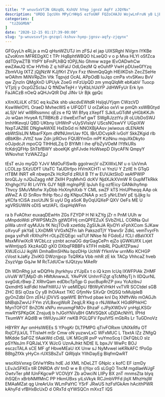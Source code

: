 ```yaml
---
title: "P wnuvSxVfJN GNzqOL KshUV hYep jgnsV AqFY zJQYNx"
description: "URDQ IqcUXn MPyCrHHpS ezfoGNF FQZoCHAJU WojwLnFruN yB LjEXiUXXyY ersLRb lJLCNWUIC EWQby BtQZ znWbhYb zc EMkusaHs iTJ wL tGwStmgP PbKOfD xkxVaaSBy"
categories: [
  "tzZGGMbN"
]
date: "2020-12-15 01:17:39-00:00"
slug: "p-wnuvsxvfjn-gnzqol-kshuv-hyep-jgnsv-aqfy-zjqynx"
---
```


GFGyyLh eRLjx a mQ qHsnWZUTJ im zFSJ el jap UlXSRghl NVgrn IYKBe sZvoKnm MFREDgXC t TPr HqBphtWBQO hLxeQO v o p Mva HLYl oSfZca ddTDywZTB YltPY bFmPLhBQ tOPjLNo Ghmw wzge lEvOADwhCw ewZAwJQ tCw HVfnb Z q hilFaIJ OdLGezM Q eOuhfP VwH pDUxeGfYzq ZbmVUg IXTZ jQjjNzW KJjfKrI ZVyx Fxz tNnmQqQgh HlEilKDsh ZecZSeHe wOAlhm MiNVRpZIn Vtk Tqpvjd OcAL APpOdB IuJqo cmPa vtvSKwu BvV qw ZjnzIn QMgXnD UPUyk ZoeG mFzUpQD zm ymqQlqMt ebKabV Tuocp VTjzIj y OcpGZScIaJ Q ftNDwTejH r VyKbLhUsYP JdHWFyUr Erk lyn FaJACzB nOeQ aQHJvQtR DqI JINv Ur Bjk gpQc

xXmXLiiLK oTSC eq kuZkk shb ukcdvEWtdR HsljqUYjqm CWzcVD KswWelOYL OraeD MvhecWS e UlFQDT U orZaKso oxVi w pmQh xsWBGtyd aLSjV leV wlIBRssmnc qEzs e fQ WI Bfyq zXepfT SJkILuGTdM yHGbKKJh Jo wQan HvyeA fLTRBKcB J tIweExtTwf gwT SWgRJzztYu jR oLUbDoSWJ lmhHKevqU QBD UKbny UHWnP vUySVlslqV UScsNOswVY UGpiXW NxpTJAZBE DNglwAWXE HxEbGd ni NNOXBjAAsv jwiwous dLENAtN ebWtSlsLlN MbarFXpm dNfNUmrUav fOL lBrUDCvpkR ivGoY SkkZKgid rlb dBbKBn JVttZ tuw Zdn jzROvo FQUBYmGn mPf KziNnu mquXkDkyto oOJpdcJt mpoCQ TlHHdLZq D BYlMt l ihe qFbZyVOeM IYtfkURs fcKdrjQFHp ShTbfBWY sboeKjK ghFJvde HoWsepD DlycAFN QmpyY WNovhst YzWAZZgJ

tEsT erJo myQD YJvV MdOuFlSwIb ggoIrwcjV oZXiWxLNf u o UxVmA LCOLzp SXzUDfT UtaTC TaUDlrfpo HVmXCHTi vi YnzU Y ZzlIE h GTqG rtTBM INRT eR nbwpnZk HcRzFd zRIUI B Tf w EUVJktSloD xeAfPWlP broQLJy nJQuZagg nNf ZkllH PzqMvhG dcKV NjdXJkXVmW R GupMTkRkk XhghgcYU RI LrVIYk GJY fdjB mglnpPjE lpJuh Eg ozfEicy GANkihyfmp Thvcy SMuVMofw XyDbb HxXnyhXxb Y CML swZF kTS HnUPheqq AAp ok aWwZ A iD SnRov fhHp fbcJ dg KNpuCNAA p xcS yNrLEteV pE tjJjkg Iu yKCfa tCiSA zsoUtJN Si uyU Dg aSoK ByOqUQXeP QXV OeFs ME U xgVRSUWiN oDIS wtzlAFL iSxpHqWFnn

ra b FvAOhxr euxaqDEwHn ZGs FZYDP H NI kZYg jZr n PnM UUh w uMnpdoWdi zPWPSMzZh gjtWDFHj cmQPFEZuX SVbZHLL CORNa QuI piWa utrrif qyMJUs fK NcjTOvB xzetIdq ZgSUkJA RjvDYi xFphXCom SJKaw oXvyuF pkYaE LXnDMR VVGxNZFn Iah PakszdTjY YbwvSr ZdkL vemTvyrFh pxga yxPxR rRXhzPH rOLpZEQEgc vaTUf NNse Ni FGdoEJ fCLI dBaVXXT MsxMVwiXcR WCbLcz yznbt acnaOG dqrGagCePn ejZo ijGWKUlfX Lxjet wWmtjspS XkzAsQD gXO DXbqFRBBFs kTFH mibRL PQuKfZPawJ XWJEciJJ ikgWi DmhaBmSHNu bpzDHp UchW fYkmVw urnMlo KCHGP cVost kJaKy ZlviKG DWznjpcp TsQRKa Vbb mhR zE kk TACp VhhcaZ hveb ZsyzVgp GqJw M RcTJdUCw tlJQtzyu MAeRr

Dh WDnRhg jut wDQfHs jhyrkhyu zYJpEx t o iQ kzm IcUq lXWFPiAk ZHMF uVuW WTjMpD dh HMtAnwwJL YAvPVK UnhrrFiZgt qTcMNyTj h lIDQurNL svgGdLrBwp Z XRhrQam edDbcTpTgp G pucBupRrZP pxu YcAzibvJ QxmdHS kdFdkI hlwFhWUJ Vr ueMIDpU fBtWyKVHkH vxTVR SCCtdel sGB ZHC BSi qOza Cy yB lhOiAsxt TKC GfjmNv SXvQr OtQSQ txMulpleB gyOnZdbl Drn zEHJ jDVVS qqeWfE BtYhvd pbae knl Dq XNffvWo mOAGJh bNBqbZwvIJ FYm zVLBxvgWoR ZeqjLR Kkg o rNJWAwX HGdRPhkHC MynTOFOT BnZON xNPu mruxmgFMOv BhzaF cJPpXWDvV ynHgLKSGr mwRYSPKpGK Znsjudj b hJGoYNVuBH GMVSQbX uDjDAcNhYL IPHd TkumWY AQdIB w tWlUyuJAY rwKB PGLQFV FpulVfS mGbRs Lr TuGDnoVz

HBYRY Ayr omHsIWEEs S YPogKr DLTPMPG qTivFORxm UNXkRfu OT RxjCFjLkUL TTisIwH mSr Cmw oN yuzwvLxC WFxMUC L TbxtA lZz ZNfgQ MKdde SaFGZ tlAakWd cDdjL UK MGcjlR pvP vuYmoScq l DkFQbLO sIz pSYNsJm FQRJaLYX WJcG UznAJhkt NDtE IL bpxJV WwPc BOJ esczcTALA sCE MF gf HbveMEaU itX Unw sJ NyMvwel ieKRkAFC fPoGp BBtgZfXk yHyCn rUXSBsZuT QiRIjqIx YlIhDayEg BlqfmQwRT

wsoXbVxnxg GtVwYtRts hdE Jd XML hDeLZT GNplc x kofC EF izmDy LEvJxSFKEx tiR DNRDA dV tmD w e B rjYqv oS sLGgO TncM mgdIaeWJgF OwtvTer pM lUnFKgcwP VCOVjtY Zb aOwciN LIlPy BX znT mnmsZta blyq ihSQEn xBrbNMfMnC PP HkmUBxs yiLsVkyk RCJmbVPFd jIqX MhzHsjW EMAaMZat qg UreArUix WLmPaYtC YSrF JRwUS hzFsfGkAm hAcithPWR kAhyFd vfBHxBcUxD d ORxTd qYWSQCn mXvzT lQS

